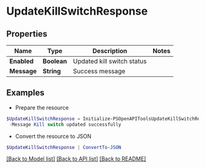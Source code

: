 # UpdateKillSwitchResponse
## Properties

Name | Type | Description | Notes
------------ | ------------- | ------------- | -------------
**Enabled** | **Boolean** | Updated kill switch status | 
**Message** | **String** | Success message | 

## Examples

- Prepare the resource
```powershell
$UpdateKillSwitchResponse = Initialize-PSOpenAPIToolsUpdateKillSwitchResponse  -Enabled true `
 -Message Kill switch updated successfully
```

- Convert the resource to JSON
```powershell
$UpdateKillSwitchResponse | ConvertTo-JSON
```

[[Back to Model list]](../README.md#documentation-for-models) [[Back to API list]](../README.md#documentation-for-api-endpoints) [[Back to README]](../README.md)


